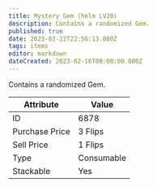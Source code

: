 ```yaml
---
title: Mystery Gem (helm LV20)
description: Contains a randomized Gem.
published: true
date: 2023-02-22T22:56:13.000Z
tags: items
editor: markdown
dateCreated: 2023-02-16T00:00:00.000Z
---
```


Contains a randomized Gem.

|Attribute|Value|
|-|-|
|ID|6878|
|Purchase Price|3 Flips|
|Sell Price|1 Flips|
|Type|Consumable|
|Stackable|Yes|

